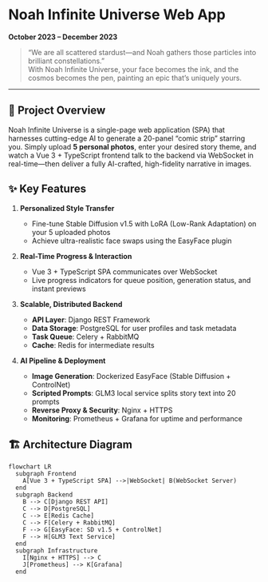 # Noah Infinite Universe Web App  
**October 2023 – December 2023**  

> “We are all scattered stardust—and Noah gathers those particles into brilliant constellations.”  
> With Noah Infinite Universe, your face becomes the ink, and the cosmos becomes the pen, painting an epic that’s uniquely yours.  

---

## 🚀 Project Overview  
Noah Infinite Universe is a single-page web application (SPA) that harnesses cutting-edge AI to generate a 20-panel “comic strip” starring you. Simply upload **5 personal photos**, enter your desired story theme, and watch a Vue 3 + TypeScript frontend talk to the backend via WebSocket in real-time—then deliver a fully AI-crafted, high-fidelity narrative in images.  

## ✨ Key Features  
1. **Personalized Style Transfer**  
   - Fine-tune Stable Diffusion v1.5 with LoRA (Low-Rank Adaptation) on your 5 uploaded photos  
   - Achieve ultra-realistic face swaps using the EasyFace plugin  

2. **Real-Time Progress & Interaction**  
   - Vue 3 + TypeScript SPA communicates over WebSocket  
   - Live progress indicators for queue position, generation status, and instant previews  

3. **Scalable, Distributed Backend**  
   - **API Layer**: Django REST Framework  
   - **Data Storage**: PostgreSQL for user profiles and task metadata  
   - **Task Queue**: Celery + RabbitMQ  
   - **Cache**: Redis for intermediate results  

4. **AI Pipeline & Deployment**  
   - **Image Generation**: Dockerized EasyFace (Stable Diffusion + ControlNet)  
   - **Scripted Prompts**: GLM3 local service splits story text into 20 prompts  
   - **Reverse Proxy & Security**: Nginx + HTTPS  
   - **Monitoring**: Prometheus + Grafana for uptime and performance  

## 🏗️ Architecture Diagram  
```mermaid
flowchart LR
  subgraph Frontend
    A[Vue 3 + TypeScript SPA] -->|WebSocket| B(WebSocket Server)
  end
  subgraph Backend
    B --> C[Django REST API]
    C --> D[PostgreSQL]
    C --> E[Redis Cache]
    C --> F[Celery + RabbitMQ]
    F --> G[EasyFace: SD v1.5 + ControlNet]
    F --> H[GLM3 Text Service]
  end
  subgraph Infrastructure
    I[Nginx + HTTPS] --> C
    J[Prometheus] --> K[Grafana]
  end
